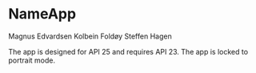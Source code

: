 # NameApp

Magnus Edvardsen
Kolbein Foldøy
Steffen Hagen

The app is designed for API 25 and requires API 23.
The app is locked to portrait mode.